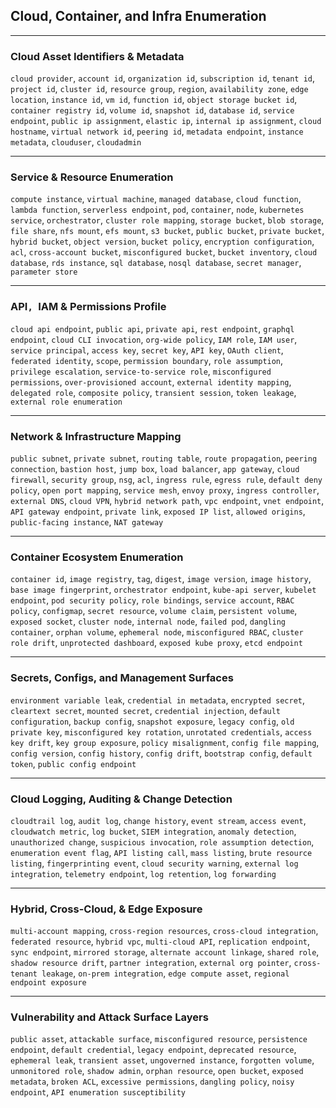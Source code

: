 ## Cloud, Container, and Infra Enumeration

***

### Cloud Asset Identifiers & Metadata

`cloud provider`, `account id`, `organization id`, `subscription id`, `tenant id`, `project id`, `cluster id`, `resource group`, `region`, `availability zone`, `edge location`, `instance id`, `vm id`, `function id`, `object storage bucket id`, `container registry id`, `volume id`, `snapshot id`, `database id`, `service endpoint`, `public ip assignment`, `elastic ip`, `internal ip assignment`, `cloud hostname`, `virtual network id`, `peering id`, `metadata endpoint`, `instance metadata`, `clouduser`, `cloudadmin`

***

### Service & Resource Enumeration

`compute instance`, `virtual machine`, `managed database`, `cloud function`, `lambda function`, `serverless endpoint`, `pod`, `container`, `node`, `kubernetes service`, `orchestrator`, `cluster role mapping`, `storage bucket`, `blob storage`, `file share`, `nfs mount`, `efs mount`, `s3 bucket`, `public bucket`, `private bucket`, `hybrid bucket`, `object version`, `bucket policy`, `encryption configuration`, `acl`, `cross-account bucket`, `misconfigured bucket`, `bucket inventory`, `cloud database`, `rds instance`, `sql database`, `nosql database`, `secret manager`, `parameter store`

***

### API`, `IAM & Permissions Profile

`cloud api endpoint`, `public api`, `private api`, `rest endpoint`, `graphql endpoint`, `cloud CLI invocation`, `org-wide policy`, `IAM role`, `IAM user`, `service principal`, `access key`, `secret key`, `API key`, `OAuth client`, `federated identity`, `scope`, `permission boundary`, `role assumption`, `privilege escalation`, `service-to-service role`, `misconfigured permissions`, `over-provisioned account`, `external identity mapping`, `delegated role`, `composite policy`, `transient session`, `token leakage`, `external role enumeration`

***

### Network & Infrastructure Mapping

`public subnet`, `private subnet`, `routing table`, `route propagation`, `peering connection`, `bastion host`, `jump box`, `load balancer`, `app gateway`, `cloud firewall`, `security group`, `nsg`, `acl`, `ingress rule`, `egress rule`, `default deny policy`, `open port mapping`, `service mesh`, `envoy proxy`, `ingress controller`, `external DNS`, `cloud VPN`, `hybrid network path`, `vpc endpoint`, `vnet endpoint`, `API gateway endpoint`, `private link`, `exposed IP list`, `allowed origins`, `public-facing instance`, `NAT gateway`

***

### Container Ecosystem Enumeration

`container id`, `image registry`, `tag`, `digest`, `image version`, `image history`, `base image fingerprint`, `orchestrator endpoint`, `kube-api server`, `kubelet endpoint`, `pod security policy`, `role bindings`, `service account`, `RBAC policy`, `configmap`, `secret resource`, `volume claim`, `persistent volume`, `exposed socket`, `cluster node`, `internal node`, `failed pod`, `dangling container`, `orphan volume`, `ephemeral node`, `misconfigured RBAC`, `cluster role drift`, `unprotected dashboard`, `exposed kube proxy`, `etcd endpoint`

***

### Secrets, Configs, and Management Surfaces

`environment variable leak`, `credential in metadata`, `encrypted secret`, `cleartext secret`, `mounted secret`, `credential injection`, `default configuration`, `backup config`, `snapshot exposure`, `legacy config`, `old private key`, `misconfigured key rotation`, `unrotated credentials`, `access key drift`, `key group exposure`, `policy misalignment`, `config file mapping`, `config version`, `config history`, `config drift`, `bootstrap config`, `default token`, `public config endpoint`

***

### Cloud Logging, Auditing & Change Detection

`cloudtrail log`, `audit log`, `change history`, `event stream`, `access event`, `cloudwatch metric`, `log bucket`, `SIEM integration`, `anomaly detection`, `unauthorized change`, `suspicious invocation`, `role assumption detection`, `enumeration event flag`, `API listing call`, `mass listing`, `brute resource listing`, `fingerprinting event`, `cloud security warning`, `external log integration`, `telemetry endpoint`, `log retention`, `log forwarding`

***

### Hybrid, Cross-Cloud, & Edge Exposure

`multi-account mapping`, `cross-region resources`, `cross-cloud integration`, `federated resource`, `hybrid vpc`, `multi-cloud API`, `replication endpoint`, `sync endpoint`, `mirrored storage`, `alternate account linkage`, `shared role`, `shadow resource drift`, `partner integration`, `external org pointer`, `cross-tenant leakage`, `on-prem integration`, `edge compute asset`, `regional endpoint exposure`

***

### Vulnerability and Attack Surface Layers

`public asset`, `attackable surface`, `misconfigured resource`, `persistence endpoint`, `default credential`, `legacy endpoint`, `deprecated resource`, `ephemeral leak`, `transient asset`, `ungoverned instance`, `forgotten volume`, `unmonitored role`, `shadow admin`, `orphan resource`, `open bucket`, `exposed metadata`, `broken ACL`, `excessive permissions`, `dangling policy`, `noisy endpoint`, `API enumeration susceptibility`
